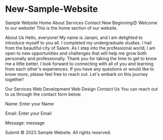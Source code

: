 # New-Sample-Website

Sample Website
Home About Services Contact
New Beginning😍
Welcome to our website!
This is the home section of our website.

About Us
Hello, everyone! My name is Janani, and I am delighted to introduce myself to you all. I completed my undergraduate studies. I hail from the beautiful city of Salem.
As I step into the professional world, I am open to new opportunities and challenges that will help me grow both personally and professionally.
Thank you for taking the time to get to know me a little better. I look forward to connecting with all of you and learning from each other's experiences. If you have any questions or would like to know more, please feel free to reach out. Let's embark on this journey together!

Our Services
Web Development
Web Design
Contact Us
You can reach out to us through the contact form below.

Name: 
Enter your Name


Email: 
Enter your Email


Message: 
message


Submit
© 2023 Sample Website. All rights reserved.
